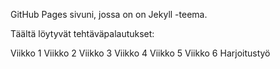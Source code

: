 GitHub Pages sivuni, jossa on on Jekyll -teema.

Täältä löytyvät tehtäväpalautukset:

Viikko 1
Viikko 2
Viikko 3
Viikko 4
Viikko 5
Viikko 6
Harjoitustyö
